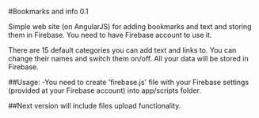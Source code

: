 #Bookmarks and info 0.1

Simple web site (on AngularJS) for adding bookmarks and text and storing them in Firebase. You need to have Firebase account to use it.

There are 15 default categories you can add text and links to. You can change their names and switch them on/off. All your data will be stored in Firebase.

##Usage:
-You need to create 'firebase.js' file with your Firebase settings (provided at your Firebase account) into app/scripts folder.

##Next version will include files upload functionality.
